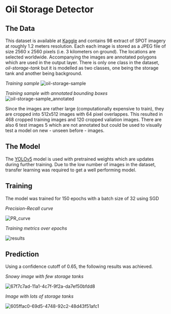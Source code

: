 # Oil Storage Detector

## The Data

This dataset is available at [Kaggle](https://www.kaggle.com/datasets/airbusgeo/airbus-oil-storage-detection-dataset) and contains 98 extract of SPOT imagery at roughly 1.2 meters resolution. Each each image is stored as a JPEG file of size 2560 x 2560 pixels (i.e. 3 kilometers on ground). The locations are selected worldwide. Accompanying the images are annotated polygons which are used in the output layer. There is only one class in the dataset, *oil-storage-tank* but it is modelled as two classes, one being the storage tank and another being background.

*Training sample*
![oil-storage-sample](https://user-images.githubusercontent.com/49917684/161306246-8cb6b416-cbd5-41d3-826a-f65789552cc3.jpg)

*Training sample with annotated bounding boxes*
![oil-storage-sample_annotated](https://user-images.githubusercontent.com/49917684/161306251-b7f00221-e27c-442e-82df-9c8c32f9b1b5.jpg)

Since the images are rather large (computationally expensive to train), they are cropped into 512x512 images with 64 pixel overlappes. This resulted in 468 cropped training images and 120 cropped valiation images. There are also 6 test images 5 which are not annotated but could be used to visually test a model on new - unseen before - images.


## The Model

The [YOLOv5](https://github.com/ultralytics/yolov5) model is used with pretrained weights which are updates during further training. Due to the low number of images in the dataset, transfer learning was required to get a well performing model.

## Training

The model was trained for 150 epochs with a batch size of 32 using SGD

*Precision-Recall curve*

![PR_curve](https://user-images.githubusercontent.com/49917684/162888831-eace19af-a2b6-4e66-a878-bd6c43bdca7d.png)

*Training metrics over epochs*

![results](https://user-images.githubusercontent.com/49917684/162888855-66d1c059-2170-4d85-b87c-10b53f6ee327.png)

## Prediction

Using a confidence cutoff of 0.65, the following results was achieved.

*Snowy image with few storage tanks*

![67f7c7ad-11a1-4c7f-9f2a-da7ef50bfdd8](https://user-images.githubusercontent.com/49917684/162888583-d0ecc2e0-d1c6-40a1-8e92-eee473686a13.jpg)

*Image with lots of storage tanks*

![605ffac0-69d5-4748-92c2-48d43f51afc1](https://user-images.githubusercontent.com/49917684/162888616-48ef1f11-0b74-410d-944a-40e647bc3021.jpg)

